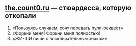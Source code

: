 ## <a href="http://the.count0.ru">the.count0.ru</a> — стюардесса, которую откопали

1. «Пользуясь случаем, хочу передать пулл-реквест»
2. «Форкни меня! Форкни меня полностью!
3. «ЖИ-ШИ пиши с восклицательным знаком»
